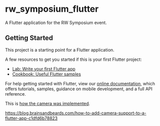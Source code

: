 # rw_symposium_flutter

A Flutter application for the RW Symposium event.

## Getting Started

This project is a starting point for a Flutter application.

A few resources to get you started if this is your first Flutter project:

- [Lab: Write your first Flutter app](https://flutter.dev/docs/get-started/codelab)
- [Cookbook: Useful Flutter samples](https://flutter.dev/docs/cookbook)

For help getting started with Flutter, view our
[online documentation](https://flutter.dev/docs), which offers tutorials,
samples, guidance on mobile development, and a full API reference.

This is [how the camera was implemented](https://www.raywenderlich.com/4333657-using-the-camera-on-flutter#toc-anchor-004).

https://blog.brainsandbeards.com/how-to-add-camera-support-to-a-flutter-app-c1dfd6b78823
